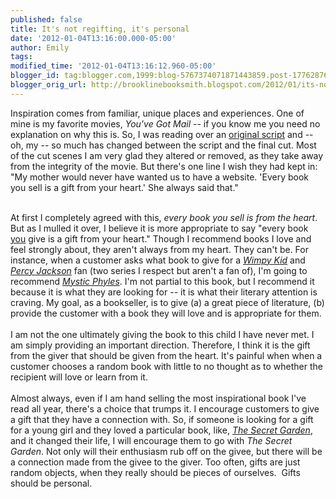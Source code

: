 ```yaml
---
published: false
title: It's not regifting, it's personal
date: '2012-01-04T13:16:00.000-05:00'
author: Emily
tags: 
modified_time: '2012-01-04T13:16:12.960-05:00'
blogger_id: tag:blogger.com,1999:blog-5767374071871443859.post-177628764102361369
blogger_orig_url: http://brooklinebooksmith.blogspot.com/2012/01/its-not-regifting-its-personal.html
---
```


Inspiration comes from familiar, unique places and experiences.  One of mine is my favorite movies, <em>You've Got Mail</em> -- if you know me you need no explanation on why this is. So, I was reading over an <a href="http://sfy.ru/?script=youve_got_mail">original script</a> and -- oh, my -- so much has changed between the script and the final cut.  Most of the cut scenes I am very glad they altered or removed, as they take away from the integrity of the movie.  But there's one line I wish they had kept in: "My mother would never have wanted us to have a website.  'Every book you sell is a gift from your heart.'  She always said that."<br /><div>&nbsp;</div><div>At first I completely agreed with this, <em>every book you sell is from the heart</em>.  But as I mulled it over, I believe it is more appropriate to say "every book <u>you</u> give is a gift from your heart."  Though I recommend books I love and feel strongly about, they aren't always from my heart.  They can't be.  For instance, when a customer asks what book to give for a <em><a href="http://www.brooklinebooksmith-shop.com/book/9780810993136">Wimpy Kid</a></em> and <em><a href="http://www.brooklinebooksmith-shop.com/book/9780786838653">Percy Jackson</a></em> fan (two series I respect but aren't a fan of), I'm going to recommend <em><a href="http://www.brooklinebooksmith-shop.com/book/9781570917189">Mystic Phyles</a></em>.  I'm not partial to this book, but I recommend it because it is what they are looking for -- it is what their literary attention is craving.  My goal, as a bookseller, is to give (a) a great piece of literature, (b) provide the customer with a book they will love and is appropriate for them.  </div><div>&nbsp;</div><div>I am not the one ultimately giving the book to this child I have never met. I am simply providing an important direction.  Therefore, I think it is the gift from the giver that should be given from the heart.  It's painful when when a customer chooses a random book with little to no thought as to whether the recipient will love or learn from it.</div><div>&nbsp;</div><div> </div><div>Almost always, even if I am hand selling the most inspirational book I've read all year, there's a choice that trumps it.  I encourage customers to give a gift that they have a connection with.  So, if someone is looking for a gift for a young girl and they loved a particular book, like, <em><a href="http://www.brooklinebooksmith-shop.com/book/9780064401883">The Secret Garden</a></em>, and it changed their life, I will encourage them to go with <em>The Secret Garden</em>.  Not only will their enthusiasm rub off on the givee, but there will be a connection made from the givee to the giver.  Too often, gifts are just random objects, when they really should be pieces of ourselves.&nbsp; Gifts should be personal.</div><div>&nbsp;</div><div> </div>